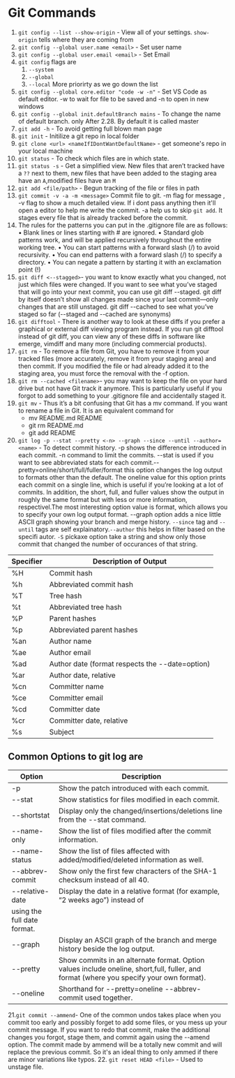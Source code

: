 # Git Commands

1. `git config --list --show-origin` - View all of your settings. `show-origin` tells where they are coming from
2. `git config --global user.name <email>` - Set user name
3. `git config --global user.email <email>` - Set Email
4. `git config` flags are
   1. `--system`
   2. `--global`
   3. `--local`
      More priorirty as we go down the list
5. `git config --global core.editor "code -w -n"` - Set VS Code as default editor. -w to wait for file to be saved and -n to open in new windows
6. `git config --global init.defaultBranch mains` - To change the name of default branch. only After 2.28. By default it is called master
7. `git add -h` - To avoid getting full blown man page
8. `git init` - Initilize a git repo in local folder
9. `git clone <url> <nameIfIDontWantDefaultName>` - get someone's repo in your local machine
10. `git status` - To check which files are in which state.
11. `git status -s` - Get a simplified view. New files that aren’t tracked have a `??` next to them, new files that have been added to the staging area have an `A`,modified files have an `M`
12. `git add <file/path>` - Begun tracking of the file or files in path
13. `git commit -v -a -m <message>` Commit file to git. -m flag for message , -v flag to show a much detailed view. If i dont pass anything then it'll open a editor to help me write the commit. -a help us to skip `git add`. It stages every file that is already tracked before the commit.
14. The rules for the patterns you can put in the .gitignore file are as follows:
    • Blank lines or lines starting with # are ignored.
    • Standard glob patterns work, and will be applied recursively throughout the entire working tree.
    • You can start patterns with a forward slash (/) to avoid recursivity.
    • You can end patterns with a forward slash (/) to specify a directory.
    • You can negate a pattern by starting it with an exclamation point (!)
15. `git diff <--stagged>`- you want to know exactly what you changed, not just which files were changed. If you want to see what you’ve staged that will go into your next commit, you can use git diff --staged. git diff by itself doesn’t show all changes made since your last commit—only changes that are still unstaged. git diff --cached to see what you’ve staged so far (--staged and --cached are synonyms)
16. `git difftool` - There is another way to look at these diffs if you prefer a graphical or external diff viewing program instead. If you run git difftool instead of git diff, you can view any of these diffs in software like emerge, vimdiff and many more (including commercial products).
17. `git rm` - To remove a file from Git, you have to remove it from your tracked files (more accurately, remove it from your staging area) and then commit. If you modified the file or
    had already added it to the staging area, you must force the removal with the -f option.
18. `git rm --cached <filename>`- you may want to keep the file on your hard drive but not have Git track it anymore. This is particularly useful if you forgot to add something to your .gitignore file and accidentally staged it.
19. `git mv` - Thus it’s a bit confusing that Git has a mv command. If you want to rename a file in Git. It is an equivalent command for
    - mv README.md README
    - git rm README.md
    - git add README
20. `git log -p --stat --pretty <-n> --graph --since --until --author=<name>` - To detect commit history. -p shows the difference introduced in each commit. -n command to limit the commits. --stat is used if you want to see abbreviated stats for each commit.--pretty=online/short/full/fuller/format this option changes the log output to formats other than the default. The oneline value for this option prints each commit on a single line, which is useful if you’re looking at a lot of commits. In addition, the short, full, and fuller values show the output in roughly the same format but with less or more information, respectivel.The most interesting option value is format, which allows you to specify your own log output format. --graph option adds a nice little ASCII graph showing your branch and merge history. `--since` tag and `--until` tags are self explainatory.`--author` this helps in filter based on the specifi autor. `-S` pickaxe option take a string and show only those commit that changed the number of occurances of that string.

| Specifier | Description of Output                           |
| --------- | ----------------------------------------------- |
| %H        | Commit hash                                     |
| %h        | Abbreviated commit hash                         |
| %T        | Tree hash                                       |
| %t        | Abbreviated tree hash                           |
| %P        | Parent hashes                                   |
| %p        | Abbreviated parent hashes                       |
| %an       | Author name                                     |
| %ae       | Author email                                    |
| %ad       | Author date (format respects the --date=option) |
| %ar       | Author date, relative                           |
| %cn       | Committer name                                  |
| %ce       | Committer email                                 |
| %cd       | Committer date                                  |
| %cr       | Committer date, relative                        |
| %s        | Subject                                         |

## Common Options to git log are

|Option  | Description  |
|---|---|
|-p |Show the patch introduced with each commit.|
|--stat|Show statistics for files modified in each commit.|
|--shortstat|Display only the changed/insertions/deletions line from the --stat command.|
|--name-only| Show the list of files modified after the commit information.|
|--name-status| Show the list of files affected with added/modified/deleted information as well.|
|--abbrev-commit| Show only the first few characters of the SHA-1 checksum instead of all 40.|
|--relative-date| Display the date in a relative format (for example, “2 weeks ago”) instead of
using the full date format.|
|--graph| Display an ASCII graph of the branch and merge history beside the log output.|
|--pretty| Show commits in an alternate format. Option values include oneline, short,full, fuller, and format (where you specify your own format).|
|--oneline| Shorthand for --pretty=oneline --abbrev-commit used together.|

21.`git commit --ammend`- One of the common undos takes place when you commit too early and possibly forget to add some
files, or you mess up your commit message. If you want to redo that commit, make the additional
changes you forgot, stage them, and commit again using the --amend option. The commit made by ammend will be a totally new commit and will replace the previous commit. So it's an ideal thing to only ammed if there are minor variations like typos.
22. `git reset HEAD <file>` - Used to unstage file. 